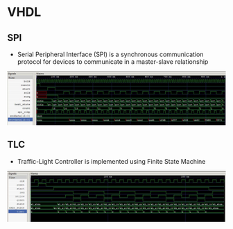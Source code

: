 # VHDL
## SPI
- Serial Peripheral Interface (SPI) is a synchronous communication protocol for devices to communicate in a master-slave relationship

![seq_det](https://github.com/SaiEshwarReddyYellu/VHDL_projects/blob/main/SPI_Protocol/simulated_waveform.JPG)

## TLC
- Traffic-Light Controller is implemented using Finite State Machine

![seq_det](https://github.com/SaiEshwarReddyYellu/VHDL_projects/blob/main/Traffic_light_controller/simulated_waveform.JPG)
